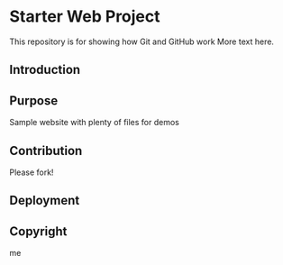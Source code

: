 # Starter Web Project

This repository is for showing how Git and GitHub work
More text here.

## Introduction

## Purpose 

Sample website with plenty of files for demos

## Contribution
Please fork!

## Deployment

## Copyright
me